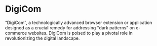 # DigiCom
 “DigiCom”, a technologically advanced browser extension or application designed as a crucial remedy for addressing "dark patterns" on e-commerce websites. DigiCom is poised to play a pivotal role in revolutionizing the digital landscape.

